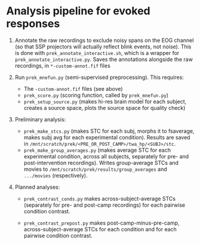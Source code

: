 # Analysis pipeline for evoked responses

1. Annotate the raw recordings to exclude noisy spans on the EOG channel (so
   that SSP projectors will actually reflect blink events, not noise). This is
   done with `prek_annotate_interactive.sh`, which is a wrapper for
   `prek_annotate_interactive.py`. Saves the annotations alongside the raw
   recordings, in `*-custom-annot.fif` files

2. Run `prek_mnefun.py` (semi-supervised preprocessing). This requires:
    - The `-custom-annot.fif` files (see above)
    - `prek_score.py` (scoring function, called by `prek_mnefun.py`)
    - `prek_setup_source.py` (makes hi-res brain model for each subject,
      creates a source space, plots the source space for quality check)

3. Preliminary analysis:
    - `prek_make_stcs.py` (makes STC for each subj, morphs it to fsaverage,
      makes subj avg for each experimental condition). Results
      are saved in `/mnt/scratch/prek/<PRE_OR_POST_CAMP>/twa_hp/<SUBJ>/stc`.
    - `prek_make_group_averages.py` (makes average STC for each experimental
      condition, across all subjects, separately for pre- and post-intervention
      recordings). Writes group-average STCs and movies to
      `/mnt/scratch/prek/results/group_averages` and `.../movies`
      (respectively).

4. Planned analyses:
    - `prek_contrast_conds.py` makes across-subject-average STCs (separately
      for pre- and post-camp recordings) for each pairwise condition contrast.

    - `prek_contrast_prepost.py` makes post-camp-minus-pre-camp,
      across-subject-average STCs for each condition and for each pairwise
      condition contrast.
